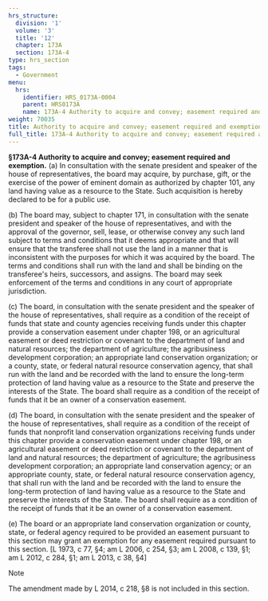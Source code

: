 ```yaml
---
hrs_structure:
  division: '1'
  volume: '3'
  title: '12'
  chapter: 173A
  section: 173A-4
type: hrs_section
tags:
  - Government
menu:
  hrs:
    identifier: HRS_0173A-0004
    parent: HRS0173A
    name: 173A-4 Authority to acquire and convey; easement required and exemption
weight: 70035
title: Authority to acquire and convey; easement required and exemption
full_title: 173A-4 Authority to acquire and convey; easement required and exemption
---
```

**§173A-4 Authority to acquire and convey; easement required and exemption.** (a) In consultation with the senate president and speaker of the house of representatives, the board may acquire, by purchase, gift, or the exercise of the power of eminent domain as authorized by chapter 101, any land having value as a resource to the State. Such acquisition is hereby declared to be for a public use.

(b) The board may, subject to chapter 171, in consultation with the senate president and speaker of the house of representatives, and with the approval of the governor, sell, lease, or otherwise convey any such land subject to terms and conditions that it deems appropriate and that will ensure that the transferee shall not use the land in a manner that is inconsistent with the purposes for which it was acquired by the board. The terms and conditions shall run with the land and shall be binding on the transferee's heirs, successors, and assigns. The board may seek enforcement of the terms and conditions in any court of appropriate jurisdiction.

(c) The board, in consultation with the senate president and the speaker of the house of representatives, shall require as a condition of the receipt of funds that state and county agencies receiving funds under this chapter provide a conservation easement under chapter 198, or an agricultural easement or deed restriction or covenant to the department of land and natural resources; the department of agriculture; the agribusiness development corporation; an appropriate land conservation organization; or a county, state, or federal natural resource conservation agency, that shall run with the land and be recorded with the land to ensure the long-term protection of land having value as a resource to the State and preserve the interests of the State. The board shall require as a condition of the receipt of funds that it be an owner of a conservation easement.

(d) The board, in consultation with the senate president and the speaker of the house of representatives, shall require as a condition of the receipt of funds that nonprofit land conservation organizations receiving funds under this chapter provide a conservation easement under chapter 198, or an agricultural easement or deed restriction or covenant to the department of land and natural resources; the department of agriculture; the agribusiness development corporation; an appropriate land conservation agency; or an appropriate county, state, or federal natural resource conservation agency, that shall run with the land and be recorded with the land to ensure the long-term protection of land having value as a resource to the State and preserve the interests of the State. The board shall require as a condition of the receipt of funds that it be an owner of a conservation easement.

(e) The board or an appropriate land conservation organization or county, state, or federal agency required to be provided an easement pursuant to this section may grant an exemption for any easement required pursuant to this section. [L 1973, c 77, §4; am L 2006, c 254, §3; am L 2008, c 139, §1; am L 2012, c 284, §1; am L 2013, c 38, §4]

Note

The amendment made by L 2014, c 218, §8 is not included in this section.